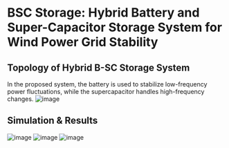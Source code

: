 # BSC Storage: Hybrid Battery and Super-Capacitor Storage System for Wind Power Grid Stability

## Topology of Hybrid B-SC Storage System
In the proposed system, the battery is used to stabilize low-frequency power fluctuations, while the supercapacitor handles high-frequency changes.
![image](https://github.com/user-attachments/assets/b85c98bd-954a-4c58-870f-9424702516af) 

## Simulation & Results
![image](https://github.com/user-attachments/assets/50176fec-c56f-4b94-9f32-557fefe0ee6e)
![image](https://github.com/user-attachments/assets/6ec057d8-430d-48d9-868e-9da6fbf1066f)
![image](https://github.com/user-attachments/assets/064dd8c8-d1ba-46a9-a22c-662d0291335e)

